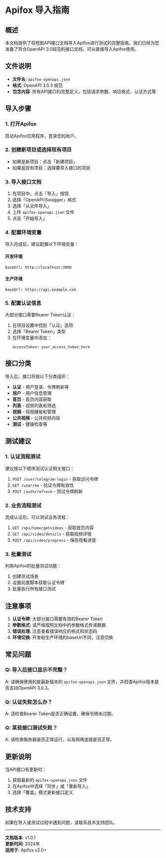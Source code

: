 # Apifox 导入指南

## 概述

本文档提供了将短剧API接口文档导入Apifox进行测试的完整指南。我们已经为您准备了符合OpenAPI 3.0规范的接口文档，可以直接导入Apifox使用。

## 文件说明

- **文件名**: `apifox-openapi.json`
- **格式**: OpenAPI 3.0.3 规范
- **包含内容**: 所有API接口的完整定义，包括请求参数、响应格式、认证方式等

## 导入步骤

### 1. 打开Apifox

启动Apifox应用程序，登录您的账户。

### 2. 创建新项目或选择现有项目

- 如果是新项目：点击「新建项目」
- 如果是现有项目：选择要导入接口的项目

### 3. 导入接口文档

1. 在项目中，点击「导入」按钮
2. 选择「OpenAPI/Swagger」格式
3. 选择「从文件导入」
4. 上传 `apifox-openapi.json` 文件
5. 点击「开始导入」

### 4. 配置环境变量

导入完成后，建议配置以下环境变量：

#### 开发环境
```
baseUrl: http://localhost:3000
```

#### 生产环境
```
baseUrl: https://api.example.com
```

### 5. 配置认证信息

大部分接口需要Bearer Token认证：

1. 在项目设置中找到「认证」选项
2. 选择「Bearer Token」类型
3. 在环境变量中添加：
   ```
   accessToken: your_access_token_here
   ```

## 接口分类

导入后，接口将按以下分类组织：

- **认证** - 用户登录、令牌刷新等
- **用户** - 用户信息管理
- **首页** - 首页内容获取
- **列表** - 视频列表和筛选
- **视频** - 视频播放和管理
- **公共视频** - 公共视频内容
- **测试** - 健康检查等

## 测试建议

### 1. 认证流程测试

建议按以下顺序测试认证相关接口：

1. `POST /user/telegram-login` - 获取访问令牌
2. `GET /user/me` - 验证令牌有效性
3. `POST /auth/refresh` - 测试令牌刷新

### 2. 业务流程测试

完成认证后，可以测试业务流程：

1. `GET /api/home/getvideos` - 获取首页内容
2. `GET /api/video/details` - 获取视频详情
3. `POST /api/video/progress` - 保存观看进度

### 3. 批量测试

利用Apifox的批量测试功能：

1. 创建测试场景
2. 设置前置脚本获取认证令牌
3. 批量执行所有接口测试

## 注意事项

1. **认证令牌**: 大部分接口需要有效的Bearer Token
2. **参数格式**: 请严格按照文档中的参数格式传递数据
3. **错误处理**: 注意查看错误响应的格式和状态码
4. **环境切换**: 开发和生产环境的baseUrl不同，注意切换

## 常见问题

### Q: 导入后接口显示不完整？
A: 请确保使用的是最新版本的 `apifox-openapi.json` 文件，并检查Apifox版本是否支持OpenAPI 3.0.3。

### Q: 认证失败怎么办？
A: 请检查Bearer Token是否正确设置，确保令牌未过期。

### Q: 某些接口测试失败？
A: 请检查服务器是否正常运行，以及网络连接是否正常。

## 更新说明

当API接口有更新时：

1. 获取最新的 `apifox-openapi.json` 文件
2. 在Apifox中选择「同步」或「重新导入」
3. 选择「覆盖」模式更新接口定义

## 技术支持

如果在导入或测试过程中遇到问题，请联系技术支持团队。

---

**文档版本**: v1.0.1  
**更新时间**: 2024年  
**适用于**: Apifox v2.0+